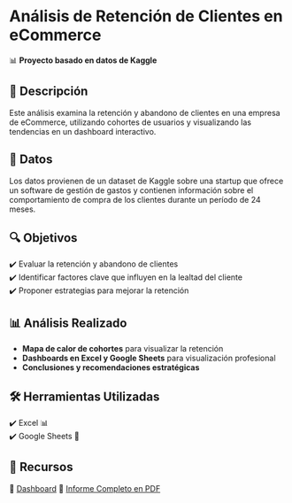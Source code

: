 # Análisis de Retención de Clientes en eCommerce  
📊 **Proyecto basado en datos de Kaggle**  

## 📌 Descripción  
Este análisis examina la retención y abandono de clientes en una empresa de eCommerce, utilizando cohortes de usuarios y visualizando las tendencias en un dashboard interactivo.  

## 📂 Datos  
Los datos provienen de un dataset de Kaggle sobre una startup que ofrece un software de gestión de gastos  y contienen información sobre el comportamiento de compra de los clientes durante un período de 24 meses.  

## 🔍 Objetivos  
✔️ Evaluar la retención y abandono de clientes  
✔️ Identificar factores clave que influyen en la lealtad del cliente  
✔️ Proponer estrategias para mejorar la retención  

## 📊 Análisis Realizado  
- **Mapa de calor de cohortes** para visualizar la retención  
- **Dashboards en Excel y Google Sheets** para visualización profesional  
- **Conclusiones y recomendaciones estratégicas**  

## 🛠 Herramientas Utilizadas  
✔️ Excel 📊  
✔️ Google Sheets 📑  

## 📎 Recursos  
📌 [Dashboard](#) 
📌 [Informe Completo en PDF](#)
